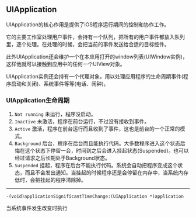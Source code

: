 ## UIApplication

UIApplication的核心作用是提供了iOS程序运行期间的控制和协作工作。

它的主要工作室处理用户事件，会持有一个队列，把所有的用户事件都放入队列里，逐个处理。在处理的时候，会把当前的事件发送给合适的目标控件。

此外UIApplication还会维护一个在本应用打开的window列表(UIWindow实例)，这样他就可以接触到应用中的任何一个UIView对象。

UIApplication实例还会持有一个代理对象，用以处理应用程序的生命周期事件(程序启动和关闭)、系统事件等等(电话、闹钟)。

### UIApplication生命周期

1. `Not running` 未运行，程序没启动。
2. `Inactive` 未激活，程序在前台运行，不过没有接收到事件。
3. `Active` 激活，程序在前台运行而且收到了事件，这也是前台的一个正常的模式。
4. `Background` 后台，程序在后台而且能执行代码。大多数程序进入这个状态后悔在这个状态下停留一会，时间到之后会进入挂起状态(Suspended)。也可以经过请求之后长期处于Background状态。
5. `Suspended` 挂起，程序在后台不能执行代码。系统会自动把程序变成这个状态，而且不会发出通知。当挂起的时候程序还是会停留在内存中，当系统内存低时，会把挂起的程序清除掉。

---

`-(void)applicationSignificantTimeChange:(UIApplication *)application`

当系统事件发生改变时执行